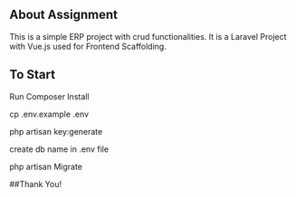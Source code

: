 
## About Assignment
This is a simple ERP project with crud functionalities.
It is  a Laravel Project with Vue.js used for Frontend Scaffolding.

## To Start

Run Composer Install


cp .env.example .env

php artisan key:generate

create db name in .env file

php artisan Migrate

##Thank You!